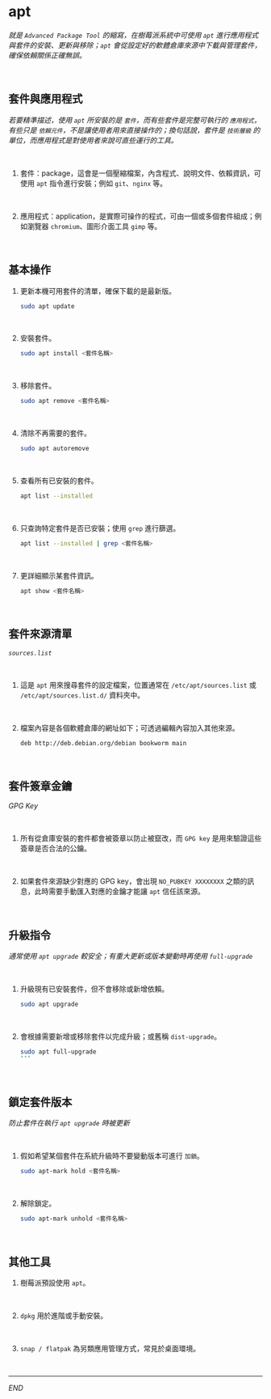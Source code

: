 # apt

_就是 `Advanced Package Tool` 的縮寫，在樹莓派系統中可使用 `apt` 進行應用程式與套件的安裝、更新與移除；`apt` 會從設定好的軟體倉庫來源中下載與管理套件，確保依賴關係正確無誤。_

<br>

## 套件與應用程式

_若要精準描述，使用 `apt` 所安裝的是 `套件`，而有些套件是完整可執行的 `應用程式`，有些只是 `依賴元件`，不是讓使用者用來直接操作的；換句話說，套件是 `技術層級` 的單位，而應用程式是對使用者來說可直些運行的工具。_

<br>

1. 套件：package，這會是一個壓縮檔案，內含程式、說明文件、依賴資訊，可使用 `apt` 指令進行安裝；例如 `git`、`nginx` 等。

<br>

2. 應用程式：application，是實際可操作的程式，可由一個或多個套件組成；例如瀏覽器 `chromium`、圖形介面工具 `gimp` 等。

<br>

## 基本操作

1. 更新本機可用套件的清單，確保下載的是最新版。

    ```bash
    sudo apt update
    ```

<br>

2. 安裝套件。

    ```bash
    sudo apt install <套件名稱>
    ```

<br>

3. 移除套件。

    ```bash
    sudo apt remove <套件名稱>
    ```

<br>

4. 清除不再需要的套件。

    ```bash
    sudo apt autoremove
    ```

<br>

5. 查看所有已安裝的套件。

    ```bash
    apt list --installed
    ```

<br>

6. 只查詢特定套件是否已安裝；使用 `grep` 進行篩選。

    ```bash
    apt list --installed | grep <套件名稱>
    ```

<br>

7. 更詳細顯示某套件資訊。

    ```bash
    apt show <套件名稱>
    ```

<br>

## 套件來源清單

_`sources.list`_

<br>

1. 這是 `apt` 用來搜尋套件的設定檔案，位置通常在 `/etc/apt/sources.list` 或 `/etc/apt/sources.list.d/` 資料夾中。

<br>

2. 檔案內容是各個軟體倉庫的網址如下；可透過編輯內容加入其他來源。

    ```bash
    deb http://deb.debian.org/debian bookworm main
    ```

<br>

## 套件簽章金鑰

_GPG Key_

<br>

1. 所有從倉庫安裝的套件都會被簽章以防止被竄改，而 `GPG key` 是用來驗證這些簽章是否合法的公鑰。

<br>

2. 如果套件來源缺少對應的 GPG key，會出現 `NO_PUBKEY XXXXXXXX` 之類的訊息，此時需要手動匯入對應的金鑰才能讓 `apt` 信任該來源。

<br>

## 升級指令

_通常使用 `apt upgrade` 較安全；有重大更新或版本變動時再使用 `full-upgrade`_

<br>

1. 升級現有已安裝套件，但不會移除或新增依賴。

    ```bash
    sudo apt upgrade
    ```

<br>

2. 會根據需要新增或移除套件以完成升級；或舊稱 `dist-upgrade`。

    ````bash
    sudo apt full-upgrade
    ```

<br>

## 鎖定套件版本

_防止套件在執行 `apt upgrade` 時被更新_

<br>

1. 假如希望某個套件在系統升級時不要變動版本可進行 `加鎖`。

    ```bash
    sudo apt-mark hold <套件名稱>
    ```

<br>

2. 解除鎖定。

    ```bash
    sudo apt-mark unhold <套件名稱>
    ```

<br>

## 其他工具

1. 樹莓派預設使用 `apt`。

<br>

2. `dpkg` 用於進階或手動安裝。

<br>

3. `snap / flatpak` 為另類應用管理方式，常見於桌面環境。

<br>

___

_END_